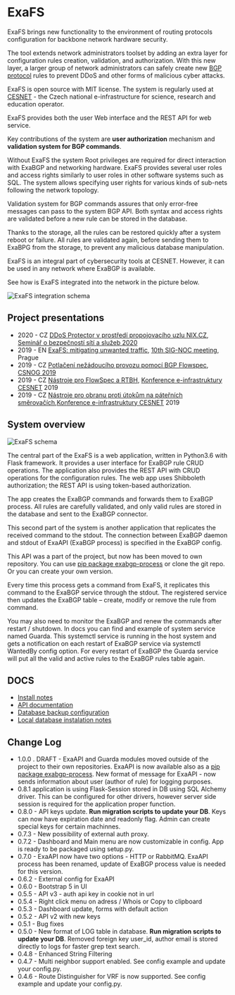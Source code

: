 # ExaFS
ExaFS brings new functionality to the environment of routing protocols configuration for backbone network hardware security. 

The tool extends network administrators toolset by adding an extra layer for configuration rules creation, validation, and authorization. With this new layer, a larger group of network administrators can safely create new
 [BGP protocol](https://github.com/Exa-Networks/exabgp) rules to prevent DDoS and other forms of malicious cyber attacks. 

ExaFS is open source with MIT license. The system is regularly used at [CESNET](https://www.cesnet.cz/) - the Czech national e-infrastructure for science, research and education operator.

ExaFS provides both the user Web interface and the REST API for web service. 

Key contributions of the system are **user authorization** mechanism and **validation system for BGP commands**.

Without ExaFS the system Root privileges are required for direct interaction with ExaBGP and networking hardware. ExaFS provides several user roles and access rights similarly to user roles in other software systems such as SQL. The system allows specifying user rights for various kinds of sub-nets following the network topology.

Validation system for BGP commands assures that only error-free messages can pass to the system BGP API. Both syntax and access rights are validated before a new rule can be stored in the database.

Thanks to the storage, all the rules can be restored quickly after a system reboot or failure. All rules are validated again, before sending them to ExaBPG from the storage, to prevent any malicious database manipulation.

ExaFS is an integral part of cybersecurity tools at CESNET. However, it can be used in any network where ExaBGP is available.

See how is ExaFS integrated into the network in the picture below. 


![ExaFS integration schema](./docs/schema.png)

## Project presentations

* 2020 - CZ [DDoS Protector v prostředí propojovacího uzlu NIX.CZ](https://www.cesnet.cz/wp-content/uploads/2020/02/DDP_v_NIX.pdf), [Seminář o bezpečností sítí a služeb 2020](https://www.cesnet.cz/akce/bss20/)
* 2019 - EN [ExaFS: mitigating unwanted traffic](https://xn--ondej-kcb.caletka.cz/dl/slidy/20191113-SIGNOC-ExaFS.pdf), [10th SIG-NOC meeting](https://wiki.geant.org/display/SIGNOC/10th+SIG-NOC+meeting), Prague
* 2019 - CZ [Potlačení nežádoucího provozu pomocí BGP Flowspec](https://indico.csnog.eu/event/6/contributions/64/attachments/35/61/CESNET-FlowSpec-CSNOG.pdf), [CSNOG 2019](https://indico.csnog.eu/event/6/overview) 
* 2019 - CZ [Nástroje pro FlowSpec a RTBH](https://konference.cesnet.cz/prezentace2019/sal1/3_Adamec.pdf), [Konference e-infrastruktury CESNET](https://konference.cesnet.cz/) 2019
* 2019 - CZ [Nástroje pro obranu proti útokům na páteřních směrovačích](https://konference.cesnet.cz/prezentace2019/sal1/3_Verich.pdf),[Konference e-infrastruktury CESNET](https://konference.cesnet.cz/) 2019


## System overview

![ExaFS schema](./docs/app_schema_en.png)

The central part of the ExaFS is a web application, written in Python3.6 with Flask framework. It provides a user interface for ExaBGP rule CRUD operations. The application also provides the REST API with CRUD operations for the configuration rules. The web app uses Shibboleth authorization; the REST API is using token-based authorization. 

The app creates the ExaBGP commands and forwards them to ExaBGP process. All rules are carefully validated, and only valid rules are stored in the database and sent to the ExaBGP connector.
 
This second part of the system is another application that replicates the received command to the stdout. The connection between ExaBGP daemon and stdout of ExaAPI (ExaBGP process) is specified in the ExaBGP config. 

This API was a part of the project, but now has been moved to own repository. You can use [pip package exabgp-process](https://pypi.org/project/exabgp-process/) or clone the git repo. Or you can create your own version.
 
Every time this process gets a command from ExaFS, it replicates this command to the ExaBGP service through the stdout. The registered service then updates the ExaBGP table – create, modify or remove the rule from command.

You may also need to monitor the ExaBGP and renew the commands after restart / shutdown. In docs you can find and example of system service named Guarda. This systemctl service is running in the host system and gets a notification on each restart of ExaBGP service via systemctl WantedBy config option. For every restart of ExaBGP the Guarda service will put all the valid and active rules to the ExaBGP rules table again.

## DOCS
* [Install notes](./docs/INSTALL.md)
* [API documentation ](https://exafs.docs.apiary.io/#)
* [Database backup configuration](./docs/DB_BACKUP.md)
* [Local database instalation notes](./docs/DB_LOCAL.md)

## Change Log
- 1.0.0 . DRAFT - ExaAPI and Guarda modules moved outside of the project to their own repositories. ExaAPI is now available also as a [pip package exabgp-process](https://pypi.org/project/exabgp-process/). New format of message for ExaAPI - now sends information about user (author of rule) for logging purposes. 
- 0.8.1 application is using Flask-Session stored in DB using SQL Alchemy driver. This can be configured for other drivers, however server side session is required for the application proper function.
- 0.8.0 - API keys update.  **Run migration scripts to update your DB**.  Keys can now have expiration date and readonly flag. Admin can create special keys for certain machinnes.
- 0.7.3 - New possibility of external auth proxy. 
- 0.7.2 - Dashboard and Main menu are now customizable in config. App is ready to be packaged using setup.py.
- 0.7.0 - ExaAPI now have two options - HTTP or RabbitMQ. ExaAPI process has been renamed, update of ExaBGP process value is needed for this version.
- 0.6.2 - External config for ExaAPI 
- 0.6.0 - Bootstrap 5 in UI
- 0.5.5 - API v3 - auth api key in cookie not in url
- 0.5.4 - Right click menu on adress / Whois or Copy to clipboard
- 0.5.3 - Dashboard update, forms with default action
- 0.5.2 - API v2 with new keys 
- 0.5.1 - Bug fixes
- 0.5.0 - New format of LOG table in database. **Run migration scripts to update your DB**. Removed foreign key user_id, author email is stored directly to logs for faster grep text search.
- 0.4.8 - Enhanced String Filtering
- 0.4.7 - Multi neighbor support enabled. See config example and update your config.py. 
- 0.4.6 - Route Distinguisher for VRF is now supported. See config example and update your config.py. 
